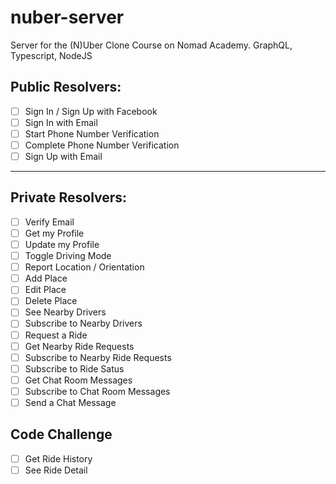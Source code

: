 # nuber-server

Server for the (N)Uber Clone Course on Nomad Academy. GraphQL, Typescript, NodeJS

## Public Resolvers:

- [ ] Sign In / Sign Up with Facebook
- [ ] Sign In with Email
- [ ] Start Phone Number Verification
- [ ] Complete Phone Number Verification
- [ ] Sign Up with Email

---

## Private Resolvers:

- [ ] Verify Email
- [ ] Get my Profile
- [ ] Update my Profile
- [ ] Toggle Driving Mode
- [ ] Report Location / Orientation
- [ ] Add Place
- [ ] Edit Place
- [ ] Delete Place
- [ ] See Nearby Drivers
- [ ] Subscribe to Nearby Drivers
- [ ] Request a Ride
- [ ] Get Nearby Ride Requests
- [ ] Subscribe to Nearby Ride Requests
- [ ] Subscribe to Ride Satus
- [ ] Get Chat Room Messages
- [ ] Subscribe to Chat Room Messages
- [ ] Send a Chat Message

## Code Challenge

- [ ] Get Ride History
- [ ] See Ride Detail
